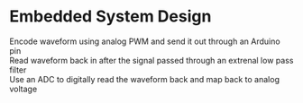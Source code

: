 # Embedded System Design
Encode waveform using analog PWM and send it out through an Arduino pin  
Read waveform back in after the signal passed through an extrenal low pass filter  
Use an ADC to digitally read the waveform back and map back to analog voltage  
